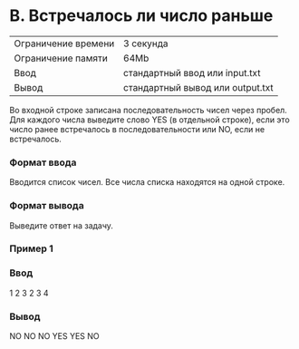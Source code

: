 # B. Встречалось ли число раньше
|  |  |
|--|--|
|Ограничение времени | 3 секунда |
|Ограничение памяти | 64Mb|
|Ввод | стандартный ввод или input.txt|
|Вывод | стандартный вывод или output.txt|

Во входной строке записана последовательность чисел через пробел. Для каждого числа выведите слово YES (в отдельной строке), если это число ранее встречалось в последовательности или NO, если не встречалось.

### Формат ввода
Вводится список чисел. Все числа списка находятся на одной строке.

### Формат вывода
Выведите ответ на задачу.

### Пример 1

### Ввод	
1 2 3 2 3 4

### Вывод
NO
NO
NO
YES
YES
NO


